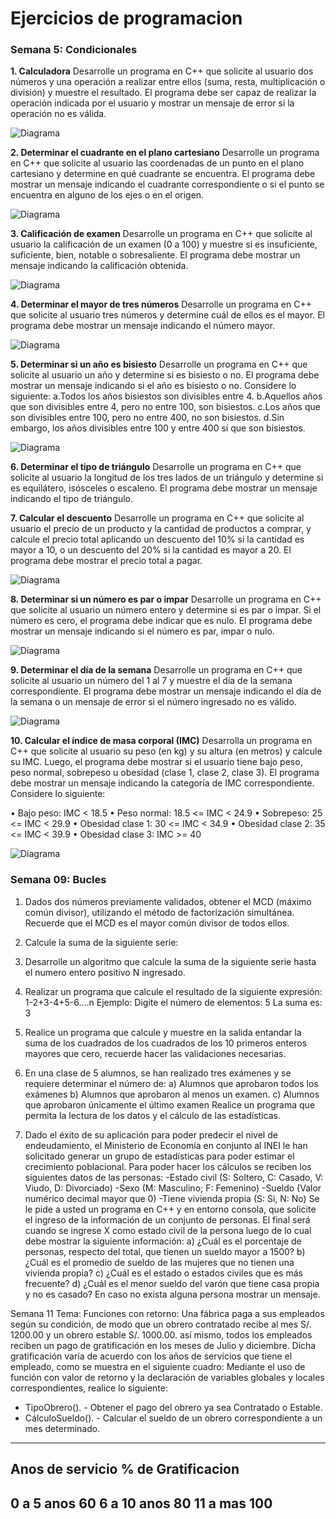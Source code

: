 # Ejercicios de programacion

### Semana 5: Condicionales

**1. Calculadora**
Desarrolle un programa en C++ que solicite al usuario dos números y una operación a realizar entre ellos 
(suma, resta, multiplicación o división) y muestre el resultado. El programa debe ser capaz de realizar 
la operación indicada por el usuario y mostrar un mensaje de error si la operación no es válida.

![Diagrama](imagenes/S5E1.JPG)

**2. Determinar el cuadrante en el plano cartesiano**
Desarrolle un programa en C++ que solicite al usuario las coordenadas de un punto en el plano cartesiano 
y determine en qué cuadrante se encuentra. El programa debe mostrar un mensaje indicando el cuadrante 
correspondiente o si el punto se encuentra en alguno de los ejes o en el origen.

![Diagrama](imagenes/S5E2.JPG) 

**3. Calificación de examen**
Desarrolle un programa en C++ que solicite al usuario la calificación de un examen (0 a 100) y muestre si 
es insuficiente, suficiente, bien, notable o sobresaliente. El programa debe mostrar un mensaje indicando 
la calificación obtenida.

![Diagrama](imagenes/S5E3.JPG)

**4. Determinar el mayor de tres números**
Desarrolle un programa en C++ que solicite al usuario tres números 
y determine cuál de ellos es el mayor. El programa debe mostrar un mensaje indicando el número mayor.

![Diagrama](imagenes/S5E4.JPG)

**5. Determinar si un año es bisiesto**
Desarrolle un programa en C++ que solicite al usuario un año y determine si es bisiesto o no. 
El programa debe mostrar un mensaje indicando si el año es bisiesto o no. Considere lo siguiente:
a.Todos los años bisiestos son divisibles entre 4.
b.Aquellos años que son divisibles entre 4, pero no entre 100, son bisiestos.
c.Los años que son divisibles entre 100, pero no entre 400, no son bisiestos.
d.Sin embargo, los años divisibles entre 100 y entre 400 sí que son bisiestos.

![Diagrama](imagenes/S5E5.JPG)

**6. Determinar el tipo de triángulo**
Desarrolle un programa en C++ que solicite al usuario la longitud de los tres lados de un triángulo y 
determine si es equilátero, isósceles o escaleno. El programa debe mostrar un mensaje indicando el tipo 
de triángulo.

**7. Calcular el descuento**
Desarrolle un programa en C++ que solicite al usuario el precio de un producto y la cantidad de productos 
a comprar, y calcule el precio total aplicando un descuento del 10% si la cantidad es mayor a 10, o un descuento
del 20% si la cantidad es mayor a 20. El programa debe mostrar el precio total a pagar.

![Diagrama](imagenes/S5E6.JPG)

**8. Determinar si un número es par o impar**
Desarrolle un programa en C++ que solicite al usuario un número entero y determine si es par o impar. Si el 
número es cero, el programa debe indicar que es nulo. El programa debe mostrar un mensaje indicando si el número 
es par, impar o nulo.

![Diagrama](imagenes/S5E7.JPG)

**9. Determinar el día de la semana**
Desarrolle un programa en C++ que solicite al usuario un número del 1 al 7 y muestre el día de la semana 
correspondiente. El programa debe mostrar un mensaje indicando el día de la semana o un mensaje de error si el 
número ingresado no es válido.

![Diagrama](imagenes/S5E8.JPG)

**10. Calcular el índice de masa corporal (IMC)**
Desarrolla un programa en C++ que solicite al usuario su peso (en kg) y su altura (en metros) y calcule su IMC. 
Luego, el programa debe mostrar si el usuario tiene bajo peso, peso normal, sobrepeso u obesidad 
(clase 1, clase 2, clase 3). El programa debe mostrar un mensaje indicando la categoría de IMC correspondiente. 
Considere lo siguiente:

• Bajo peso: IMC < 18.5
• Peso normal: 18.5 <= IMC < 24.9
• Sobrepeso: 25 <= IMC < 29.9
• Obesidad clase 1: 30 <= IMC < 34.9
• Obesidad clase 2: 35 <= IMC < 39.9
• Obesidad clase 3: IMC >= 40

![Diagrama](imagenes/S5E9.JPG)

### Semana 09: Bucles

1. Dados dos números previamente validados, obtener el MCD (máximo común divisor), utilizando el método de 
factorización simultánea. Recuerde que el MCD es el mayor común divisor de todos ellos.

2. Calcule la suma de la siguiente serie:
3. Desarrolle un algoritmo que calcule la suma de la siguiente serie hasta el numero entero positivo N ingresado.
4. Realizar un programa que calcule el resultado de la siguiente expresión:
1-2+3-4+5-6....n
Ejemplo:
Digite el número de elementos: 5
La suma es: 3
5. Realice un programa que calcule y muestre en la salida entandar la suma de los cuadrados
de los cuadrados de los 10 primeros enteros mayores que cero, recuerde hacer las
validaciones necesarias.
6. En una clase de 5 alumnos, se han realizado tres exámenes y se requiere determinar el
número de:
a) Alumnos que aprobaron todos los exámenes
b) Alumnos que aprobaron al menos un examen.
c) Alumnos que aprobaron únicamente el último examen
Realice un programa que permita la lectura de los datos y el cálculo de las estadísticas.
7. Dado el éxito de su aplicación para poder predecir el nivel de endeudamiento, el Ministerio
de Economía en conjunto al INEI le han solicitado generar un grupo de estadísticas para
poder estimar el crecimiento poblacional. Para poder hacer los cálculos se reciben los
siguientes datos de las personas:
-Estado civil (S: Soltero, C: Casado, V: Viudo, D: Divorciado)
-Sexo (M: Masculino; F: Femenino)
-Sueldo (Valor numérico decimal mayor que 0)
-Tiene vivienda propia (S: Si, N: No)
Se le pide a usted un programa en C++ y en entorno consola, que solicite el ingreso de la
información de un conjunto de personas. El final será cuando se ingrese X como estado
civil de la persona luego de lo cual debe mostrar la siguiente información:
a) ¿Cuál es el porcentaje de personas, respecto del total, que tienen un sueldo mayor a 1500?
b) ¿Cuál es el promedio de sueldo de las mujeres que no tienen una vivienda propia?
c) ¿Cuál es el estado o estados civiles que es más frecuente?
d) ¿Cuál es el menor sueldo del varón que tiene casa propia y no es casado? En caso no
exista alguna persona mostrar un mensaje.

Semana 11
Tema: Funciones con retorno:
Una fábrica paga a sus empleados según su condición, de modo que un obrero contratado recibe al mes S/. 1200.00 
y un obrero estable S/. 1000.00. así mismo, todos los empleados reciben un pago de gratificación en los meses de 
Julio y diciembre. Dicha gratificación varía de acuerdo con los años de servicios que tiene el empleado, como se 
muestra en el siguiente cuadro: Mediante el uso de función con valor de retorno y la declaración de variables 
globales y locales correspondientes, realice lo siguiente:
- TipoObrero(). - Obtener el pago del obrero ya sea Contratado o Estable.
- CálculoSueldo(). - Calcular el sueldo de un obrero correspondiente a un mes determinado.

------------------------------------------------
Anos de servicio            % de Gratificacion
------------------------------------------------
0 a 5 anos                          60
6 a 10 anos                         80
11 a mas                           100
------------------------------------------------



